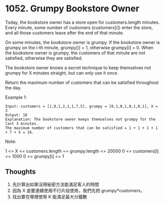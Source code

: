 # 1052. Grumpy Bookstore Owner

Today, the bookstore owner has a store open for customers.length minutes. Every minute, some number of customers (customers[i]) enter the store, and all those customers leave after the end of that minute.

On some minutes, the bookstore owner is grumpy. If the bookstore owner is grumpy on the i-th minute, grumpy[i] = 1, otherwise grumpy[i] = 0. When the bookstore owner is grumpy, the customers of that minute are not satisfied, otherwise they are satisfied.

The bookstore owner knows a secret technique to keep themselves not grumpy for X minutes straight, but can only use it once.

Return the maximum number of customers that can be satisfied throughout the day.

Example 1:

```
Input: customers = [1,0,1,2,1,1,7,5], grumpy = [0,1,0,1,0,1,0,1], X = 3
Output: 16
Explanation: The bookstore owner keeps themselves not grumpy for the last 3 minutes.
The maximum number of customers that can be satisfied = 1 + 1 + 1 + 1 + 7 + 5 = 16.
```

Note:

1 <= X <= customers.length == grumpy.length <= 20000
0 <= customers[i] <= 1000
0 <= grumpy[i] <= 1

## Thoughts

1. 先計算出如果沒用秘密方法能滿足客人的時間
2. 因為 X 是要連續使用不行片段使用，我們先把 grumpy\*customers，
3. 找出要在哪裡使用 K 能滿足最大分鐘數
